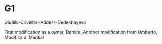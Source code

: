 # G1
Giudilli-Crivellari-Addesa-Dedekbayeva

First modification as a owner, 
Damira, 
Another modification from Umberto, 
Modifica di Marika!



